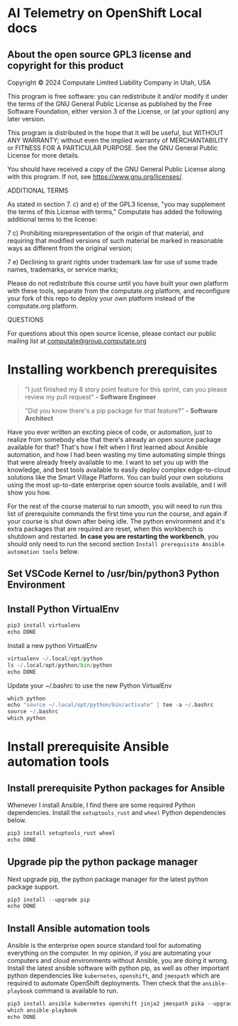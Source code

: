 # AI Telemetry on OpenShift Local docs

## About the open source GPL3 license and copyright for this product

Copyright © 2024 Computate Limited Liability Company in Utah, USA

This program is free software: you can redistribute it and/or modify
it under the terms of the GNU General Public License as published by
the Free Software Foundation, either version 3 of the License, or
(at your option) any later version.

This program is distributed in the hope that it will be useful,
but WITHOUT ANY WARRANTY; without even the implied warranty of
MERCHANTABILITY or FITNESS FOR A PARTICULAR PURPOSE.  See the
GNU General Public License for more details.

You should have received a copy of the GNU General Public License
along with this program.  If not, see <https://www.gnu.org/licenses/>.

ADDITIONAL TERMS

As stated in section 7. c) and e) of the GPL3 license, 
"you may supplement the terms of this License with terms," 
Computate has added the following additional terms to the license: 

  7 c) Prohibiting misrepresentation of the origin of that material, and
    requiring that modified versions of such material be marked in
    reasonable ways as different from the original version;

  7 e) Declining to grant rights under trademark law for use of some
    trade names, trademarks, or service marks;

Please do not redistribute this course until you have built your own platform with these tools, 
separate from the computate.org platform, and reconfigure your fork of this repo to deploy 
your own platform instead of the computate.org platform. 

QUESTIONS

For questions about this open source license, please contact our public mailing list at computate@group.computate.org


# Installing workbench prerequisites

> "I just finished my 8 story point feature for this sprint, can you please review my pull request" **- Software Engineer**

> "Did you know there's a pip package for that feature?" **- Software Architect**

Have you ever written an exciting piece of code, or automation, just to realize from somebody else that there's already an open source package available for that? That's how I felt when I first learned about Ansible automation, and how I had been wasting my time automating simple things that were already freely available to me. I want to set you up with the knowledge, and best tools available to easily deploy complex edge-to-cloud solutions like the Smart Village Platform. You can build your own solutions using the most up-to-date enterprise open source tools available, and I will show you how. 

For the rest of the course material to run smooth, you will need to run this list of prerequisite commands the first time you run the course, and again if your course is shut down after being idle. The python environment and it's extra packages that are required are reset, when this workbench is shutdown and restarted. **In case you are restarting the workbench**, you should only need to run the second section `Install prerequisite Ansible automation tools` below. 

## Set VSCode Kernel to /usr/bin/python3 Python Environment

## Install Python VirtualEnv


```python
pip3 install virtualenv
echo DONE
```

Install a new python VirtualEnv


```python
virtualenv ~/.local/opt/python
ls ~/.local/opt/python/bin/python
echo DONE
```

Update your ~/.bashrc to use the new Python VirtualEnv


```python
which python
echo "source ~/.local/opt/python/bin/activate" | tee -a ~/.bashrc
source ~/.bashrc
which python
```

# Install prerequisite Ansible automation tools

## Install prerequisite Python packages for Ansible

Whenever I install Ansible, I find there are some required Python dependencies. Install the `setuptools_rust` and `wheel` Python dependencies below. 


```python
pip3 install setuptools_rust wheel
echo DONE
```

## Upgrade pip the python package manager

Next upgrade pip, the python package manager for the latest python package support. 


```python
pip3 install --upgrade pip
echo DONE
```

## Install Ansible automation tools
Ansible is the enterprise open source standard tool for automating everything on the computer. In my opinion, if you are automating your computers and cloud environments without Ansible, you are doing it wrong. Install the latest ansible software with python pip, as well as other important python dependencies like `kubernetes`, `openshift`, and `jmespath` which are required to automate OpenShift deployments. Then check that the `ansible-playbook` command is available to run. 


```python
pip3 install ansible kubernetes openshift jinja2 jmespath pika --upgrade
which ansible-playbook
echo DONE
```
